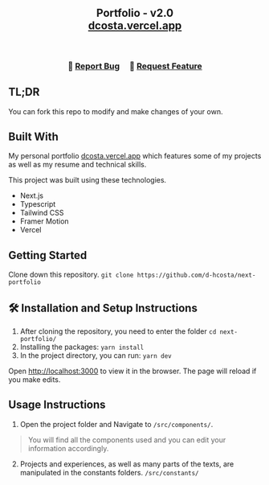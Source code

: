 <h2 align="center">
  Portfolio - v2.0<br/>
  <a href="https://dcosta.vercel.app/" target="_blank">dcosta.vercel.app</a>
</h2>


<br/>

<h3 align="center">
    🔹
    <a href="https://github.com/d-hcosta/next-portfolio/issues">Report Bug</a> &nbsp; &nbsp;
    🔹
    <a href="https://github.com/d-hcosta/next-portfolio/issues">Request Feature</a>
</h3>

## TL;DR

You can fork this repo to modify and make changes of your own.

## Built With

My personal portfolio <a href="https://dcosta.vercel.app/" target="_blank">dcosta.vercel.app</a> which features some of my projects as well as my resume and technical skills.<br/>

This project was built using these technologies.

- Next.js
- Typescript
- Tailwind CSS
- Framer Motion
- Vercel

## Getting Started

Clone down this repository. `git clone https://github.com/d-hcosta/next-portfolio` 

## 🛠 Installation and Setup Instructions

1. After cloning the repository, you need to enter the folder `cd next-portfolio/`
2. Installing the packages: `yarn install`
3. In the project directory, you can run: `yarn dev`

Open [http://localhost:3000](http://localhost:3000) to view it in the browser.
The page will reload if you make edits.

## Usage Instructions

1. Open the project folder and Navigate to `/src/components/`. <br/>
> You will find all the components used and you can edit your information accordingly.
2. Projects and experiences, as well as many parts of the texts, are manipulated in the constants folders. `/src/constants/`
